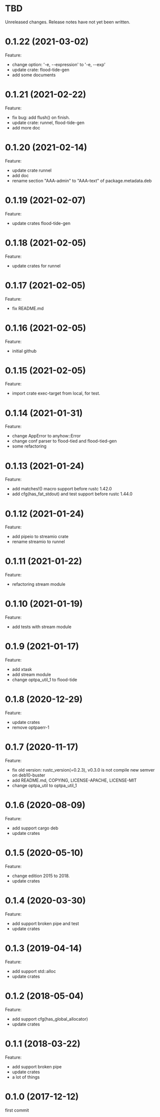 TBD
===
Unreleased changes. Release notes have not yet been written.

0.1.22 (2021-03-02)
=====
Feature:

* change option: '-e, --expression' to '-e, --exp'
* update crate: flood-tide-gen
* add some documents

0.1.21 (2021-02-22)
=====
Feature:

* fix bug: add flush() on finish.
* update crate: runnel, flood-tide-gen
* add more doc

0.1.20 (2021-02-14)
=====
Feature:

* update crate runnel
* add doc
* rename section "AAA-admin" to "AAA-text" of package.metadata.deb

0.1.19 (2021-02-07)
=====
Feature:

* update crates flood-tide-gen

0.1.18 (2021-02-05)
=====
Feature:

* update crates for runnel

0.1.17 (2021-02-05)
=====
Feature:

* fix README.md

0.1.16 (2021-02-05)
=====
Feature:

* initial github

0.1.15 (2021-02-05)
=====
Feature:

* import crate exec-target from local, for test.

0.1.14 (2021-01-31)
=====
Feature:

* change AppError to anyhow::Error
* change conf parser to flood-tied and flood-tied-gen
* some refactoring

0.1.13 (2021-01-24)
=====
Feature:

* add matches!() macro support before rustc 1.42.0
* add cfg(has_fat_stdout) and test support before rustc 1.44.0

0.1.12 (2021-01-24)
=====
Feature:

* add pipeio to streamio crate
* rename streamio to runnel

0.1.11 (2021-01-22)
=====
Feature:

* refactoring stream module

0.1.10 (2021-01-19)
=====
Feature:

* add tests with stream module

0.1.9 (2021-01-17)
=====
Feature:

* add xtask
* add stream module
* change optpa_util_1 to flood-tide

0.1.8 (2020-12-29)
=====
Feature:

* update crates
* remove optpaerr-1

0.1.7 (2020-11-17)
=====
Feature:

* fix old version: rustc_version(=0.2.3), v0.3.0 is not compile new semver on deb10-buster
* add README.md, COPYING, LICENSE-APACHE, LICENSE-MIT
* change optpa_util to optpa_util_1

0.1.6 (2020-08-09)
=====
Feature:

* add support cargo deb
* update crates

0.1.5 (2020-05-10)
=====
Feature:

* change edition 2015 to 2018.
* update crates

0.1.4 (2020-03-30)
=====
Feature:

* add support broken pipe and test
* update crates

0.1.3 (2019-04-14)
=====
Feature:

* add support std::alloc
* update crates

0.1.2 (2018-05-04)
=====
Feature:

* add support cfg(has_global_allocator)
* update crates

0.1.1 (2018-03-22)
=====
Feature:

* add support broken pipe
* update crates
* a lot of things

0.1.0 (2017-12-12)
=====
first commit
